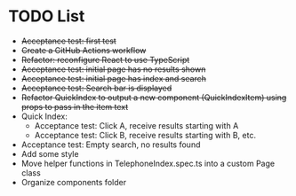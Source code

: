 # TODO List

* ~~Acceptance test: first test~~
* ~~Create a GitHub Actions workflow~~
* ~~Refactor: reconfigure React to use TypeScript~~
* ~~Acceptance test: initial page has no results shown~~
* ~~Acceptance test: initial page has index and search~~
* ~~Acceptance test: Search bar is displayed~~
* ~~Refactor QuickIndex to output a new component (QuickIndexItem) using props to pass in the item text~~
* Quick Index:
  * Acceptance test: Click A, receive results starting with A
  * Acceptance test: Click B, receive results starting with B, etc.
* Acceptance test: Empty search, no results found
* Add some style
* Move helper functions in TelephoneIndex.spec.ts into a custom Page class
* Organize components folder

